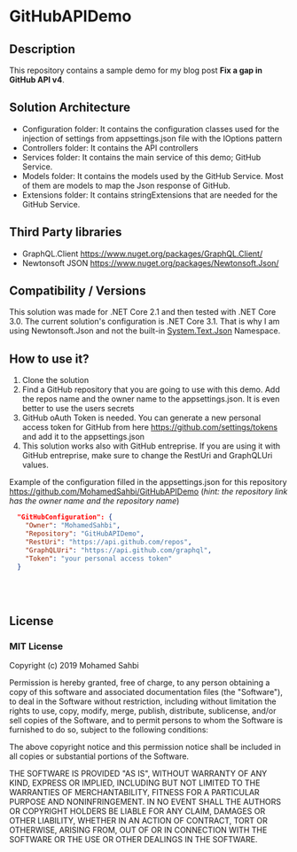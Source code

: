 # GitHubAPIDemo
## Description
This repository contains a sample demo for my blog post <b>Fix a gap in GitHub API v4</b>. 

## Solution Architecture
- Configuration folder: It contains the configuration classes used for the injection of settings from appsettings.json file with the IOptions pattern
- Controllers folder: It contains the API controllers
- Services folder: It contains the main service of this demo; GitHub Service.
- Models folder: It contains the models used by the GitHub Service. Most of them are models to map the Json response of GitHub.
- Extensions folder: It contains stringExtensions that are needed for the GitHub Service.

## Third Party libraries
- GraphQL.Client https://www.nuget.org/packages/GraphQL.Client/
- Newtonsoft JSON https://www.nuget.org/packages/Newtonsoft.Json/

## Compatibility / Versions
This solution was made for .NET Core 2.1 and then tested with .NET Core 3.0. The current solution's configuration is .NET Core 3.1. That is why I am using Newtonsoft.Json and not the built-in [System.Text.Json](https://docs.microsoft.com/en-us/dotnet/api/system.text.json?view=netcore-3.1) Namespace.

## How to use it?
1. Clone the solution
2. Find a GitHub repository that you are going to use with this demo. Add the repos name and the owner name to the appsettings.json. It is even better to use the users secrets
3. GitHub oAuth Token is needed. You can generate a new personal access token for GitHub from here https://github.com/settings/tokens and add it to the appsettings.json
4. This solution works also with GitHub entreprise. If you are using it with GitHub entreprise, make sure to change the RestUri and GraphQLUri values.

Example of the configuration filled in the appsettings.json for this repository https://github.com/MohamedSahbi/GitHubAPIDemo (*hint: the repository link has the owner name and the repository name*)

```json
  "GitHubConfiguration": {
    "Owner": "MohamedSahbi",
    "Repository": "GitHubAPIDemo",
    "RestUri": "https://api.github.com/repos",
    "GraphQLUri": "https://api.github.com/graphql",
    "Token": "your personal access token"
  }

```

<br/> <br/>
## License
### MIT License

Copyright (c) 2019 Mohamed Sahbi

Permission is hereby granted, free of charge, to any person obtaining a copy
of this software and associated documentation files (the "Software"), to deal
in the Software without restriction, including without limitation the rights
to use, copy, modify, merge, publish, distribute, sublicense, and/or sell
copies of the Software, and to permit persons to whom the Software is
furnished to do so, subject to the following conditions:

The above copyright notice and this permission notice shall be included in all
copies or substantial portions of the Software.

THE SOFTWARE IS PROVIDED "AS IS", WITHOUT WARRANTY OF ANY KIND, EXPRESS OR
IMPLIED, INCLUDING BUT NOT LIMITED TO THE WARRANTIES OF MERCHANTABILITY,
FITNESS FOR A PARTICULAR PURPOSE AND NONINFRINGEMENT. IN NO EVENT SHALL THE
AUTHORS OR COPYRIGHT HOLDERS BE LIABLE FOR ANY CLAIM, DAMAGES OR OTHER
LIABILITY, WHETHER IN AN ACTION OF CONTRACT, TORT OR OTHERWISE, ARISING FROM,
OUT OF OR IN CONNECTION WITH THE SOFTWARE OR THE USE OR OTHER DEALINGS IN THE
SOFTWARE.
